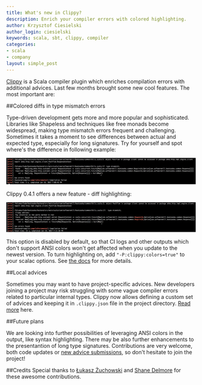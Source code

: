 ```yaml
---
title: What's new in Clippy?
description: Enrich your compiler errors with colored highlighting.
author: Krzysztof Ciesielski
author_login: ciesielski
keywords: scala, sbt, clippy, compiler
categories:
- scala
- company
layout: simple_post
---
```

[Clippy](https://scala-clippy.org/) is a Scala compiler plugin which enriches compilation errors with additional advices. Last few months brought some new cool features. The most important are:

##Colored diffs in type mismatch errors  

Type-driven development gets more and more popular and sophisticated. Libraries like Shapeless and techniques like free monads become widespread, making type mismatch errors frequent and challenging. Sometimes it takes a moment to see differences between actual and expected type, especially for long signatures. Try for yourself and spot where's the difference in following example:  

<div style="width: 100%; text-align: center"> <img src="/img/clippy-highlighting-01.png" /> </div>

Clippy 0.4.1 offers a new feature - diff highlighting:  

<div style="width: 100%; text-align: center"> <img src="/img/clippy-highlighting-02.png" /> </div>

This option is disabled by default, so that CI logs and other outputs which don't support ANSI colors won't get affected when you update to the newest version. To turn highlighting on, add `"-P:clippy:colors=true"` to your scalac options. See [the docs](https://github.com/softwaremill/scala-clippy#enabling-colored-type-mismatch-diffs) for more details.  

##Local advices  

Sometimes you may want to have project-specific advices. New developers joining a project may risk struggling with some vague compiler errors related to particular internal types. Clippy now allows defining a custom set of advices and keeping it in `.clippy.json` file in the project directory. [Read more](https://github.com/softwaremill/scala-clippy#project-specific-advice) here.  

##Future plans  

We are looking into further possibilities of leveraging ANSI colors in the output, like syntax highlighting. There may be also further enhancements to the presentantion of long type signatures. Contributions are very welcome, both code updates or [new advice submissions](https://scala-clippy.org/), so don't hesitate to join the project!

##Credits
Special thanks to [Łukasz Żuchowski](https://github.com/Zuchos) and [Shane Delmore](https://github.com/ShaneDelmore) for these awesome contributions.
